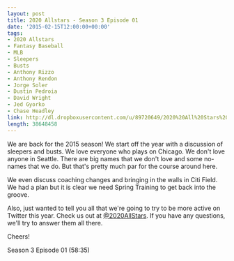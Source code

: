 ```yaml
---
layout: post
title: 2020 Allstars - Season 3 Episode 01
date: '2015-02-15T12:00:00+00:00'
tags:
- 2020 Allstars
- Fantasy Baseball
- MLB
- Sleepers
- Busts
- Anthony Rizzo
- Anthony Rendon
- Jorge Soler
- Dustin Pedroia
- David Wright
- Jed Gyorko
- Chase Headley
link: http://dl.dropboxusercontent.com/u/89720649/2020%20All%20Stars%20-%2020150215%20-%20Season%203%20Episode%2001%20%2842%29%20-%20Final.mp3
length: 38648458
---
```

We are back for the 2015 season!  We start off the year with a discussion of sleepers and busts.  We love everyone who plays on Chicago.  We don't love anyone in Seattle.  There are big names that we don't love and some no-names that we do.  But that's pretty much par for the course around here.

We even discuss coaching changes and bringing in the walls in Citi Field.  We had a plan but it is clear we need Spring Training to get back into the groove.

Also, just wanted to tell you all that we're going to try to be more active on Twitter this year.  Check us out at [@2020AllStars](http://twitter.com/2020AllStars).  If you have any questions, we'll try to answer them all there.

Cheers!

Season 3 Episode 01 (58:35)
